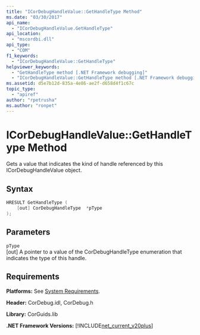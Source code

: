 ```yaml
---
title: "ICorDebugHandleValue::GetHandleType Method"
ms.date: "03/30/2017"
api_name: 
  - "ICorDebugHandleValue.GetHandleType"
api_location: 
  - "mscordbi.dll"
api_type: 
  - "COM"
f1_keywords: 
  - "ICorDebugHandleValue::GetHandleType"
helpviewer_keywords: 
  - "GetHandleType method [.NET Framework debugging]"
  - "ICorDebugHandleValue::GetHandleType method [.NET Framework debugging]"
ms.assetid: d5e7b12d-835a-4e86-ae2f-d658d4f1c67c
topic_type: 
  - "apiref"
author: "rpetrusha"
ms.author: "ronpet"
---
```

# ICorDebugHandleValue::GetHandleType Method
Gets a value that indicates the kind of handle referenced by this ICorDebugHandleValue object.  
  
## Syntax  
  
```cpp  
HRESULT GetHandleType (  
    [out] CorDebugHandleType  *pType  
);  
```  
  
## Parameters  
 `pType`  
 [out] A pointer to a value of the CorDebugHandleType enumeration that indicates the type of this handle.  
  
## Requirements  
 **Platforms:** See [System Requirements](../../../../docs/framework/get-started/system-requirements.md).  
  
 **Header:** CorDebug.idl, CorDebug.h  
  
 **Library:** CorGuids.lib  
  
 **.NET Framework Versions:** [!INCLUDE[net_current_v20plus](../../../../includes/net-current-v20plus-md.md)]

